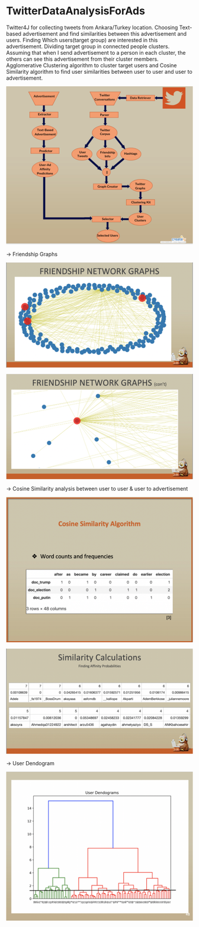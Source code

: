 # TwitterDataAnalysisForAds
Twitter4J for collecting tweets from Ankara/Turkey location. 
Choosing Text-based advertisement and find similarities between this advertisement and users.
Finding Which users(target group) are interested in this advertisement.
Dividing target group in connected people clusters. 
Assuming that when I send advertisement to a person in each cluster, the others can see this advertisement from their cluster members.
Agglomerative Clustering algorithm to cluster target users and Cosine Similarity algorithm to find user similarities between user to user and user to advertisement.  


![Screenshot](pathway.png)



-> Friendship Graphs

![Friendship](https://github.com/hmyenilmez24/Twitter-Analysis-for-Advertisements/blob/master/images/Friendship.png)


![Friendship2](https://github.com/hmyenilmez24/Twitter-Analysis-for-Advertisements/blob/master/images/Friendship2.png)




-> Cosine Similarity analysis between user to user & user to advertisement

![CosineSimilarity](https://github.com/hmyenilmez24/Twitter-Analysis-for-Advertisements/blob/master/images/CosineSimilarity.png)


![CosineSimilarity2](https://github.com/hmyenilmez24/Twitter-Analysis-for-Advertisements/blob/master/images/SimilarityCalculations.png)



-> User Dendogram

![User Dendogram](https://github.com/hmyenilmez24/Twitter-Analysis-for-Advertisements/blob/master/images/UserDendogram.png)
